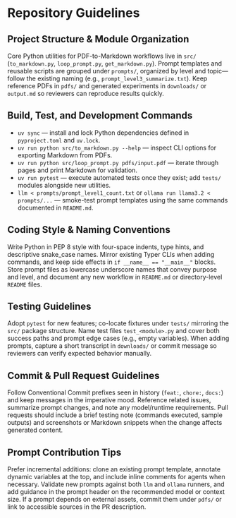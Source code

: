 # Repository Guidelines

## Project Structure & Module Organization
Core Python utilities for PDF-to-Markdown workflows live in `src/` (`to_markdown.py`, `loop_prompt.py`, `get_markdown.py`). Prompt templates and reusable scripts are grouped under `prompts/`, organized by level and topic—follow the existing naming (e.g., `prompt_level3_summarize.txt`). Keep reference PDFs in `pdfs/` and generated experiments in `downloads/` or `output.md` so reviewers can reproduce results quickly.

## Build, Test, and Development Commands
- `uv sync` — install and lock Python dependencies defined in `pyproject.toml` and `uv.lock`.
- `uv run python src/to_markdown.py --help` — inspect CLI options for exporting Markdown from PDFs.
- `uv run python src/loop_prompt.py pdfs/input.pdf` — iterate through pages and print Markdown for validation.
- `uv run pytest` — execute automated tests once they exist; add `tests/` modules alongside new utilities.
- `llm < prompts/prompt_level1_count.txt` or `ollama run llama3.2 < prompts/...` — smoke-test prompt templates using the same commands documented in `README.md`.

## Coding Style & Naming Conventions
Write Python in PEP 8 style with four-space indents, type hints, and descriptive snake_case names. Mirror existing Typer CLIs when adding commands, and keep side effects in `if __name__ == "__main__"` blocks. Store prompt files as lowercase underscore names that convey purpose and level, and document any new workflow in `README.md` or directory-level `README` files.

## Testing Guidelines
Adopt `pytest` for new features; co-locate fixtures under `tests/` mirroring the `src/` package structure. Name test files `test_<module>.py` and cover both success paths and prompt edge cases (e.g., empty variables). When adding prompts, capture a short transcript in `downloads/` or commit message so reviewers can verify expected behavior manually.

## Commit & Pull Request Guidelines
Follow Conventional Commit prefixes seen in history (`feat:`, `chore:`, `docs:`) and keep messages in the imperative mood. Reference related issues, summarize prompt changes, and note any model/runtime requirements. Pull requests should include a brief testing note (commands executed, sample outputs) and screenshots or Markdown snippets when the change affects generated content.

## Prompt Contribution Tips
Prefer incremental additions: clone an existing prompt template, annotate dynamic variables at the top, and include inline comments for agents when necessary. Validate new prompts against both `llm` and `ollama` runners, and add guidance in the prompt header on the recommended model or context size. If a prompt depends on external assets, commit them under `pdfs/` or link to accessible sources in the PR description.
